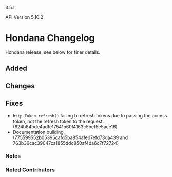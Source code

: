 3.5.1

API Version 5.10.2

# Hondana Changelog
Hondana release, see below for finer details.

## Added

## Changes

## Fixes
- `http.Token.refresh()` failing to refresh tokens due to passing the access token, not the refresh token to the request. (624b84bde4adfe17541b60f4163c5bef5e5ace16)
- Documentation building. (775599552b05395cafd5ba854afed7efd73da439 and 763b36cac39047ca1855ddc850af4da6c7f72724)

### Notes

### Noted Contributors
